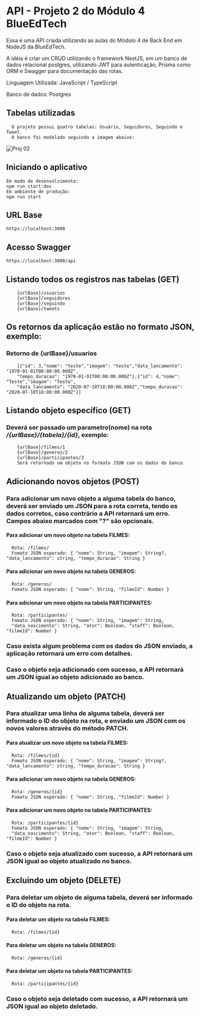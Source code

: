 # API - Projeto 2 do Módulo 4 BlueEdTech

Essa é uma API criada utilizando as aulas do Módulo 4 de Back End em NodeJS da BlueEdTech.

A idéia é criar um CRUD utilizando o framework NestJS, em um banco de dados relacional postgres, utilizando JWT para autenticação, Prisma como ORM e Swagger para documentação das rotas.

Linguagem Utilizada: JavaScript / TypeScript

Banco de dados: Postgres

## Tabelas utilizadas

      O projeto possui quatro tabelas: Usuário, Seguidores, Seguindo e Tweet.
      O banco foi modelado seguindo a imagem abaixo:
      
![Proj 02](https://user-images.githubusercontent.com/55242537/147594560-77bfb778-25f8-41e1-bdfd-4402a57900b7.png)


## Iniciando o aplicativo

    Em modo de desenvolvimento:
    npm run start:dev
    Em ambiente de produção:
    npm run start

## URL Base

    https://localhost:3000
    
## Acesso Swagger

    https://localhost:3000/api

## Listando todos os registros nas tabelas (GET)

        {urlBase}/usuarios
        {urlBase}/seguidores
        {urlBase}/seguindo
        {urlBase}/tweets

## Os retornos da aplicação estão no formato JSON, exemplo:

### Retorno de {urlBase}/usuarios

        [{"id": 3,"nome": "teste","imagem": "teste","data_lancamento": "1970-01-01T00:00:00.000Z",
        "tempo_duracao": "1970-01-01T00:00:00.000Z"},{"id": 4,"nome": "Teste","imagem": "Teste",
        "data_lancamento": "2020-07-10T18:00:00.000Z","tempo_duracao": "2020-07-10T18:00:00.000Z"}]

## Listando objeto específico (GET)

### Deverá ser passado um parametro(nome) na rota _/{urlBase}/{tabela}/{id}_, exemplo:

        {urlBase}/filmes/1
        {urlBase}/generos/2
        {urlBase}/participantes/3
        Será retornado um objeto no formato JSON com os dados do banco.

## Adicionando novos objetos (POST)

### Para adicionar um novo objeto a alguma tabela do banco, deverá ser enviado um JSON para a rota correta, tendo os dados corretos, caso contrário a API retornará um erro. Campos abaixo marcados com "?" são opcionais.

#### Para adicionar um novo objeto na tabela **FILMES**:

      Rota: /filmes/
      Fomato JSON esperado: { "nome": String, "imagem": String?, "data_lancamento": string, "tempo_duracao": String }

#### Para adicionar um novo objeto na tabela **GENEROS**:

      Rota: /generos/
      Fomato JSON esperado: { "nome": String, "filmeId": Number }

#### Para adicionar um novo objeto na tabela **PARTICIPANTES**:

      Rota: /participantes/
      Fomato JSON esperado: { "nome": String, "imagem": String,
      "data_nascimento": String, "ator": Boolean, "staff": Boolean, "filmeId": Number }

### Caso exista algum problema com os dados do JSON enviado, a aplicação retornará um erro com detalhes.

### Caso o objeto seja adicionado com sucesso, a API retornará um JSON igual ao objeto adicionado ao banco.

## Atualizando um objeto (PATCH)

### Para atualizar uma linha de alguma tabela, deverá ser informado o ID do objeto na rota, e enviado um JSON com os novos valores através do método PATCH.

#### Para atualizar um novo objeto na tabela **FILMES**:

      Rota: /filmes/{id}
      Fomato JSON esperado: { "nome": String, "imagem": String?, "data_lancamento": string, "tempo_duracao": String }

#### Para adicionar um novo objeto na tabela **GENEROS**:

      Rota: /generos/{id}
      Fomato JSON esperado: { "nome": String, "filmeId": Number }

#### Para adicionar um novo objeto na tabela **PARTICIPANTES**:

      Rota: /participantes/{id}
      Fomato JSON esperado: { "nome": String, "imagem": String,
      "data_nascimento": String, "ator": Boolean, "staff": Boolean, "filmeId": Number }

### Caso o objeto seja atualizado com sucesso, a API retornará um JSON igual ao objeto atualizado no banco.

## Excluindo um objeto (DELETE)

### Para deletar um objeto de alguma tabela, deverá ser informado o ID do objeto na rota.

#### Para deletar um objeto na tabela **FILMES**:

      Rota: /filmes/{id}

#### Para deletar um objeto na tabela **GENEROS**:

      Rota: /generos/{id}

#### Para deletar um objeto na tabela **PARTICIPANTES**:

      Rota: /participantes/{id}

### Caso o objeto seja deletado com sucesso, a API retornará um JSON igual ao objeto deletado.
